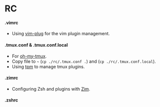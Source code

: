 # RC

#### .vimrc
- Using [vim-plug](https://github.com/junegunn/vim-plug) for the vim plugin management.

#### .tmux.conf & .tmux.conf.local
- For [oh-my-tmux](https://github.com/gpakosz/.tmux).
- Copy file to `~` (`cp ./rc/.tmux.conf .`) and (`cp ./rc/.tmux.conf.local`).
- Using [tpm](https://github.com/tmux-plugins/tpm) to manage tmux plugins.

#### .zimrc
- Configuring Zsh and plugins with [Zim](https://github.com/zimfw/zimfw).

#### .zshrc
